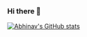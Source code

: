 ### Hi there 👋

<!--
**AbhinavJaintle/AbhinavJaintle** is a ✨ _special_ ✨ repository because its `README.md` (this file) appears on your GitHub profile.

Here are some ideas to get you started:

- 🔭 I’m currently working on ...
- 🌱 I’m currently learning ...
- 👯 I’m looking to collaborate on ...
- 🤔 I’m looking for help with ...
- 💬 Ask me about ...
- 📫 How to reach me: ...
- 😄 Pronouns: ...
- ⚡ Fun fact: ...
-->

[![Abhinav's GitHub stats](https://github-readme-stats.vercel.app/api?username=AbhinavJaintle&show_icons=true&theme=highcontrast)](https://github.com/anuraghazra/github-readme-stats)
